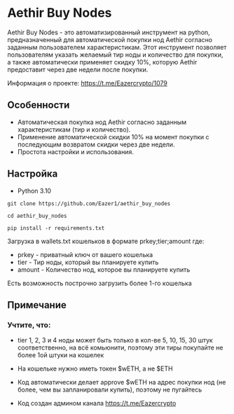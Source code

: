 # Aethir Buy Nodes

Aethir Buy Nodes - это автоматизированный инструмент на python, предназначенный для автоматической покупки нод Aethir согласно заданным пользователем характеристикам. Этот инструмент позволяет пользователям указать желаемый тир ноды и количество для покупки, а также автоматически применяет скидку 10%, которую Aethir предоставит через две недели после покупки.

Информация о проекте: https://t.me/Eazercrypto/1079

## Особенности
- Автоматическая покупка нод Aethir согласно заданным характеристикам (тир и количество).
- Применение автоматической скидки 10% на момент покупки с последующим возвратом скидки через две недели.
- Простота настройки и использования.

## Настройка

- Python 3.10

```
git clone https://github.com/Eazer1/aethir_buy_nodes
```
```
cd aethir_buy_nodes
```
```
pip install -r requirements.txt
```

Загрузка в wallets.txt кошельков в формате prkey;tier;amount где:
- prkey - приватный ключ от вашего кошелька
- tier - Тир ноды, который вы планируете купить
- amount -  Количество нод, которое вы планируете купить

Есть возможность построчно загрузить более 1-го кошелька

## Примечание

### Учтите, что:

- tier 1, 2, 3 и 4 ноды может быть только в кол-ве 5, 10, 15, 30 штук соответственно, на всё комьюнити, поэтому эти тиры покупайте не более 1ой штуки на кошелек
- На кошельке нужно иметь токен $wETH, а не $ETH
- Код автоматически делает approve $wETH на адрес покупки нод (не более, чем вы запланировали купить), поэтому не пугайтесь

- Код создан админом канала https://t.me/Eazercrypto
